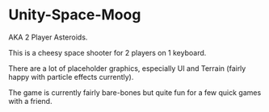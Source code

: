 # Unity-Space-Moog

AKA 2 Player Asteroids.

This is a cheesy space shooter for 2 players on 1 keyboard.

There are a lot of placeholder graphics, especially UI and Terrain (fairly happy with particle effects currently).

The game is currently fairly bare-bones but quite fun for a few quick games with a friend.
